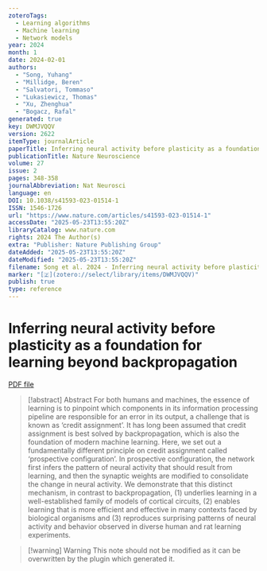 ```yaml
---
zoteroTags:
  - Learning algorithms
  - Machine learning
  - Network models
year: 2024
month: 1
date: 2024-02-01
authors:
  - "Song, Yuhang"
  - "Millidge, Beren"
  - "Salvatori, Tommaso"
  - "Lukasiewicz, Thomas"
  - "Xu, Zhenghua"
  - "Bogacz, Rafal"
generated: true
key: DWMJVQQV
version: 2622
itemType: journalArticle
paperTitle: Inferring neural activity before plasticity as a foundation for learning beyond backpropagation
publicationTitle: Nature Neuroscience
volume: 27
issue: 2
pages: 348-358
journalAbbreviation: Nat Neurosci
language: en
DOI: 10.1038/s41593-023-01514-1
ISSN: 1546-1726
url: "https://www.nature.com/articles/s41593-023-01514-1"
accessDate: "2025-05-23T13:55:20Z"
libraryCatalog: www.nature.com
rights: 2024 The Author(s)
extra: "Publisher: Nature Publishing Group"
dateAdded: "2025-05-23T13:55:20Z"
dateModified: "2025-05-23T13:55:20Z"
filename: Song et al. 2024 - Inferring neural activity before plasticity as a foundation for learning beyond backpropagation.pdf
marker: "[🇿](zotero://select/library/items/DWMJVQQV)"
publish: true
type: reference
---
```

# Inferring neural activity before plasticity as a foundation for learning beyond backpropagation

[PDF file](/Papers/PDFs/Song%20et%20al.%202024%20-%20Inferring%20neural%20activity%20before%20plasticity%20as%20a%20foundation%20for%20learning%20beyond%20backpropagation.pdf)

> [!abstract] Abstract
> For both humans and machines, the essence of learning is to pinpoint which components in its information processing pipeline are responsible for an error in its output, a challenge that is known as ‘credit assignment’. It has long been assumed that credit assignment is best solved by backpropagation, which is also the foundation of modern machine learning. Here, we set out a fundamentally different principle on credit assignment called ‘prospective configuration’. In prospective configuration, the network first infers the pattern of neural activity that should result from learning, and then the synaptic weights are modified to consolidate the change in neural activity. We demonstrate that this distinct mechanism, in contrast to backpropagation, (1) underlies learning in a well-established family of models of cortical circuits, (2) enables learning that is more efficient and effective in many contexts faced by biological organisms and (3) reproduces surprising patterns of neural activity and behavior observed in diverse human and rat learning experiments.

>[!warning] Warning
> This note should not be modified as it can be overwritten by the plugin which generated it.

